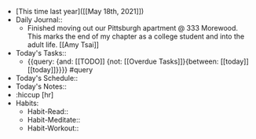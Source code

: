 - [This time last year]([[May 18th, 2021]])
- Daily Journal::
    - Finished moving out our Pittsburgh apartment @ 333 Morewood. This marks the end of my chapter as a college student and into the adult life. [[Amy Tsai]]
- Today's Tasks::
    - {{query: {and: [[TODO]] {not: [[Overdue Tasks]]}{between: [[today]] [[today]]}}}} #query
- Today's Schedule::
- Today's Notes::
- :hiccup [hr]
- Habits:
    - Habit-Read::
    - Habit-Meditate::
    - Habit-Workout::
